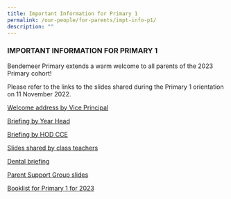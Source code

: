 ```yaml
---
title: Important Information for Primary 1
permalink: /our-people/for-parents/impt-info-p1/
description: ""
---
```

### IMPORTANT INFORMATION FOR PRIMARY 1
Bendemeer Primary extends a warm welcome to all parents of the 2023 Primary cohort!  

Please refer to the links to the slides shared during the Primary 1 orientation on 11 November 2022.

[Welcome address by Vice Principal](https://drive.google.com/file/d/19isMh0r8FxL8cvAfhP2Qg28LrPq5qVDK/view?usp=share_link)

[Briefing by Year Head](https://drive.google.com/file/d/1SJI8T5qsvqHgMtUH4YvUz64RzAkAXiaf/view?usp=share_link)

[Briefing by HOD CCE](https://drive.google.com/file/d/19b-X_h0u7BmBq5ozCt9YjYjDA_5BZi_X/view?usp=share_link)

[Slides shared by class teachers](https://drive.google.com/file/d/1RROic4yMMivfR_4LFnNBZvNhgOj3Dr3h/view?usp=share_link)

[Dental briefing](https://drive.google.com/file/d/1FSamiy0j9LNduXgJwWsj-3q6nxlp1PHN/view?usp=share_link)

[Parent Support Group slides](https://drive.google.com/file/d/1TEdgmD1ut3BniHn1unRjG98vWz-jKDIO/view?usp=share_link)

[Booklist for Primary 1 for 2023](https://drive.google.com/file/d/1ip_7q_pWcLE1txF3Z8d3gSTxfgPm7dEj/view?usp=share_link)
